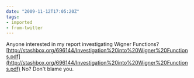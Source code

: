 ```yaml
---
date: "2009-11-12T17:05:20Z"
tags:
- imported
- from-twitter
---
```

Anyone interested in my report investigating Wigner Functions? [http://stashbox.org/696144/Investigation%20into%20Wigner%20Functions.pdf](http://stashbox.org/696144/Investigation%20into%20Wigner%20Functions.pdf) No? Don't blame you.
